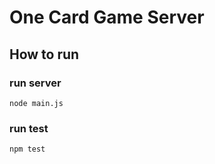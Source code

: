 # One Card Game Server

## How to run
### run server
```
node main.js
```

### run test
```
npm test
```
